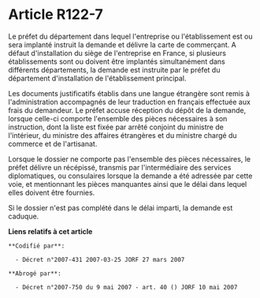 # Article R122-7

Le préfet du département dans lequel l'entreprise ou l'établissement est ou sera implanté instruit la demande et délivre la
carte de commerçant. A défaut d'installation du siège de l'entreprise en France, si plusieurs établissements sont ou doivent
être implantés simultanément dans différents départements, la demande est instruite par le préfet du département
d'installation de l'établissement principal.

Les documents justificatifs établis dans une langue étrangère sont remis à l'administration accompagnés de leur traduction en
français effectuée aux frais du demandeur. Le préfet accuse réception du dépôt de la demande, lorsque celle-ci comporte
l'ensemble des pièces nécessaires à son instruction, dont la liste est fixée par arrêté conjoint du ministre de l'intérieur,
du ministre des affaires étrangères et du ministre chargé du commerce et de l'artisanat.

Lorsque le dossier ne comporte pas l'ensemble des pièces nécessaires, le préfet délivre un récépissé, transmis par
l'intermédiaire des services diplomatiques, ou consulaires lorsque la demande a été adressée par cette voie, et mentionnant
les pièces manquantes ainsi que le délai dans lequel elles doivent être fournies.

Si le dossier n'est pas complété dans le délai imparti, la demande est caduque.

**Liens relatifs à cet article**

	**Codifié par**:

	  - Décret n°2007-431 2007-03-25 JORF 27 mars 2007

	**Abrogé par**:

	  - Décret n°2007-750 du 9 mai 2007 - art. 40 () JORF 10 mai 2007

